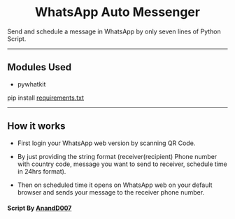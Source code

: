 <h1 align="center">WhatsApp Auto Messenger</h1>
Send and schedule a message in WhatsApp by only seven lines of Python Script.

---

## Modules Used

- pywhatkit

pip install [requirements.txt](https://github.com/AnandD007/Amazing-Python-Scripts/blob/patch-2/WhatsApp-Auto-Messenger/requirements.txt)

<hr>

## How it works

- First login your WhatsApp web version by scanning QR Code.

- By just providing the string format (receiver(recipient) Phone number with country code, message you want to send to receiver, schedule time in 24hrs format).

- Then on scheduled time it opens on WhatsApp web on your default browser and sends your message to the receiver phone number.

#### Script By [AnandD007](https://github.com/AnandD007)

